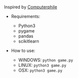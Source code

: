 Inspired by [Computerphile](https://www.youtube.com/watch?v=JRLdbt7vK-E)

- Requirements:

    - Python3
    - pygame
    - pandas
    - scikitlearn
    
- How to use:
    
    - WINDOWS: `python game.py`
    - LINUX: `python3 game.py`
    - OSX: `python3 game.py`
